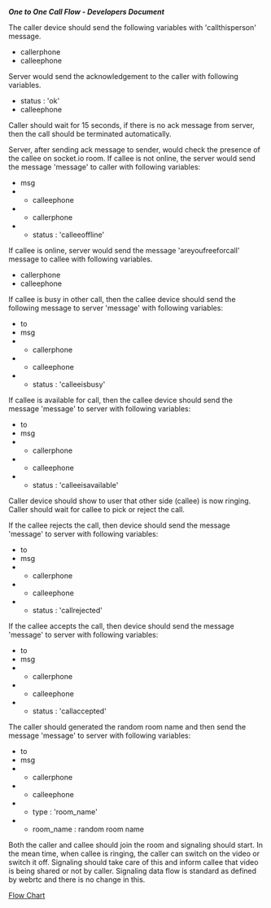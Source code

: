 ***One to One Call Flow - Developers Document***

The caller device should send the following variables with 'callthisperson' message.

- callerphone
- calleephone

Server would send the acknowledgement to the caller with following variables.

- status : 'ok'
- calleephone

Caller should wait for 15 seconds, if there is no ack message from server, then the call should be terminated automatically.

Server, after sending ack message to sender, would check the presence of the callee on socket.io room. If callee is not online, the server would send the message 'message' to caller with following variables:

- msg
- - calleephone
- - callerphone
- - status : 'calleeoffline'

If callee is online, server would send the message 'areyoufreeforcall' message to callee with following variables.

- callerphone
- calleephone

If callee is busy in other call, then the callee device should send the following message to server 'message' with following variables:

- to
- msg
- - callerphone
- - calleephone
- - status : 'calleeisbusy'

If callee is available for call, then the callee device should send the message 'message' to server with following variables:

- to
- msg
- - callerphone
- - calleephone
- - status : 'calleeisavailable'

Caller device should show to user that other side (callee) is now ringing. Caller should wait for callee to pick or reject the call.

If the callee rejects the call, then device should send the message 'message' to server with following variables:

- to
- msg
- - callerphone
- - calleephone
- - status : 'callrejected'

If the callee accepts the call, then device should send the message 'message' to server with following variables:

- to
- msg
- - callerphone
- - calleephone
- - status : 'callaccepted'

The caller should generated the random room name and then send the message 'message' to server with following variables:

- to
- msg
- - callerphone
- - calleephone
- - type : 'room_name'
- - room_name : random room name

Both the caller and callee should join the room and signaling should start. In the mean time, when callee is ringing, the caller can switch on the video or switch it off. Signaling should take care of this and inform callee that video is being shared or not by caller. Signaling data flow is standard as defined by webrtc and there is no change in this.


[Flow Chart](https://www.lucidchart.com/publicSegments/view/3cc925a4-16db-4c1c-a3e4-9110f5ae0a15/image.png)
